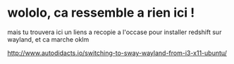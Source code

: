 # wololo, ca ressemble a rien ici !

mais tu trouvera ici un liens a recopie a l'occase pour installer redshift sur wayland, et ca marche oklm

http://www.autodidacts.io/switching-to-sway-wayland-from-i3-x11-ubuntu/
